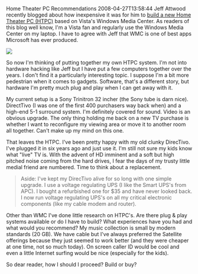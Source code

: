 Home Theater PC Recommendations
2008-04-27T13:58:44
Jeff Attwood recently blogged about how inexpensive it was for him to [build a new Home Theater PC (HTPC)](http://www.codinghorror.com/blog/archives/001107.html) based on Vista's Windows Media Center. As readers of this blog well know, I'm a Vista fan and regularly use the Windows Media Center on my laptop. I have to agree with Jeff that WMC is one of best apps Microsoft has ever produced.

![](http://www.engadget.com/media/2006/01/originaecase.jpg)

So now I'm thinking of putting together my own HTPC system. I'm not into hardware hacking like Jeff but I have put a few computers together over the years. I don't find it a particularly interesting topic. I suppose I'm a bit more pedestrian when it comes to gadgets. Software, that's a different story, but hardware I'm pretty much plug and play when I can get away with it.

My current setup is a Sony Trinitron 32 incher (the Sony tube is darn nice). DirectTivo (I was one of the first 400 purchasers way back when) and a high-end 5-1 surround system. I'm definitely covered for sound. Video is an obvious upgrade. The only thing holding me back on a new TV purchase is whether I want to reconfigure my viewing area or move it to another room all together. Can't make up my mind on this one.

That leaves the HTPC. I've been pretty happy with my old clunky DirecTivo. I've plugged it in six years ago and just use it. I'm still not sure my kids know what "live" TV is. With the advent of HD imminent and a soft but high pitched noise coming from the hard drives, I fear the days of my trusty little medial friend are numbered. Time to think about a replacement.

> Aside: I've kept my DirecTivo alive for so long with one simple upgrade. I use a voltage regulating UPS (I like the Smart UPS's from APC). I bought a refurbished one for $35 and have never looked back. I now run voltage regulating UPS's on all my critical electronic components (like my cable modem and router).

Other than WMC I've done little research on HTPC's. Are there plug & play systems available or do I have to build? What experiences have you had and what would you recommend? My music collection is small by modern standards (20 GB). We have cable but I've always preferred the Satellite offerings because they just seemed to work better (and they were cheaper at one time, not so much today). On screen caller ID would be cool and even a little Internet surfing would be nice (especially for the kids).

So dear reader, how I should I proceed? Build or buy?
